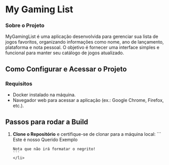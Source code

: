 <h1>My Gaming List</h1>

<h3>Sobre o Projeto</h3>
<p>MyGamingList é uma aplicação desenvolvida para gerenciar sua lista de jogos favoritos, 
organizando informações como nome, ano de lançamento, plataforma e nota pessoal. 
O objetivo é fornecer uma interface simples e funcional para manter seu catálogo de jogos atualizado.</p>

<h2>Como Configurar e Acessar o Projeto</h2>
<h3>Requisitos</h3>

<ul>
  <li>Docker instalado na máquina.</li>
  <li>Navegador web para acessar a aplicação (ex.: Google Chrome, Firefox, etc.).</li>
</ul>

<h2>Passos para rodar a Build</h2>

<ol>
  <li><b>Clone o Repositório</b> e certifique-se de clonar para a máquina local:
    ```
    Este é nosso
    Querido Exemplo
    
    Nota que não irá formatar o negrito!
    ```
    </li>
  
  
</ol>
